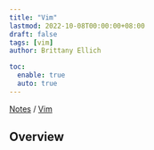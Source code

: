 ```yaml
---
title: "Vim"
lastmod: 2022-10-08T00:00:00+08:00
draft: false
tags: [vim]
author: Brittany Ellich

toc:
  enable: true
  auto: true
---
```


[Notes](../../notes) / [Vim](./)

## Overview
